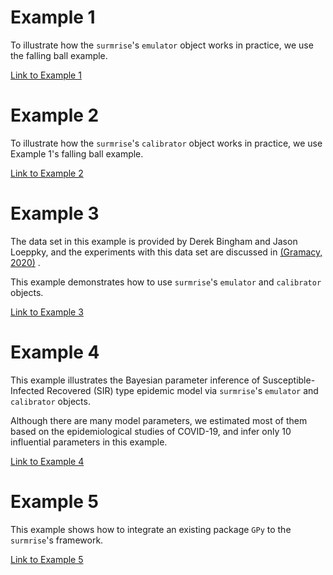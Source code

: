 # Example 1

To illustrate how the `surmrise`'s  `emulator` object works in practice, we use the falling ball example. 

[Link to Example 1](http://localhost:8888/notebooks/Desktop/GitHub_Folders/ModCal/examples/Example1/Example1_nb.ipynb)

# Example 2

To illustrate how the `surmrise`'s  `calibrator` object works in practice, we use Example 1's falling ball example. 

[Link to Example 2](http://localhost:8888/notebooks/Desktop/GitHub_Folders/ModCal/examples/Example2/Example2_nb.ipynb)

# Example 3

The data set in this example is provided by Derek Bingham and Jason Loeppky, and the experiments with this data set are discussed in [(Gramacy, 2020)](https://bookdown.org/rbg/surrogates/chap8.html) . 

This example demonstrates how to use `surmrise`'s  `emulator` and  `calibrator` objects.

[Link to Example 3](http://localhost:8888/notebooks/Desktop/GitHub_Folders/ModCal/examples/Example3/Example3_nb.ipynb)

# Example 4

This example illustrates the Bayesian parameter inference of Susceptible-Infected Recovered (SIR) type epidemic model via  `surmrise`'s  `emulator` and  `calibrator` objects. 

Although there are many model parameters, we estimated most of them based on the epidemiological studies of COVID-19, and infer only 10 influential parameters in this example.

[Link to Example 4](http://localhost:8888/notebooks/Desktop/GitHub_Folders/ModCal/examples/Example4/Example4_nb.ipynb)
  
# Example 5
  
  This example shows how to integrate an existing package `GPy` to the `surmrise`'s framework.
  
  [Link to Example 5](http://localhost:8888/notebooks/Desktop/GitHub_Folders/ModCal/examples/Example5/Example5_nb.ipynb)
  
  
  